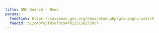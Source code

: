 ```yaml
---
title: GNU Search - News
params:
  feedlink: https://savannah.gnu.org/news/atom.php?group=gnu-search
  feedid: b12c43fe5f85ef3c94f822513e2730c7
---
```

